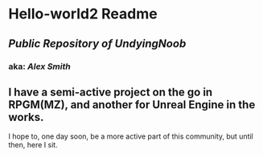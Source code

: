 # Hello-world2 Readme
## *Public Repository of UndyingNoob*
### aka: *Alex Smith*
I have a semi-active project on the go in **RPGM(MZ)**, and another for **Unreal Engine** in the works.
---
I hope to, one day soon, be a more active part of this community, but until then, here I sit.
